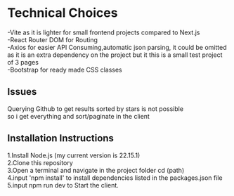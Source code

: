 # Technical Choices

-Vite as it is lighter for small frontend projects compared to Next.js<br>
-React Router DOM for Routing<br>
-Axios for easier API Consuming,automatic json parsing, it could be omitted as it is an extra dependency on the project but it this is a small test project of 3 pages<br>
-Bootstrap for ready made CSS classes<br>

## Issues
Querying Github to get results sorted by stars is not possible<br>
so i get everything and sort/paginate in the client

## Installation Instructions

1.Install Node.js (my current version is 22.15.1)<br>
2.Clone this repository<br>
3.Open a terminal and navigate in the project folder cd (path)<br>
4.input 'npm install' to install dependencies listed in the packages.json file<br>
5.input npm run dev to Start the client.<br>
